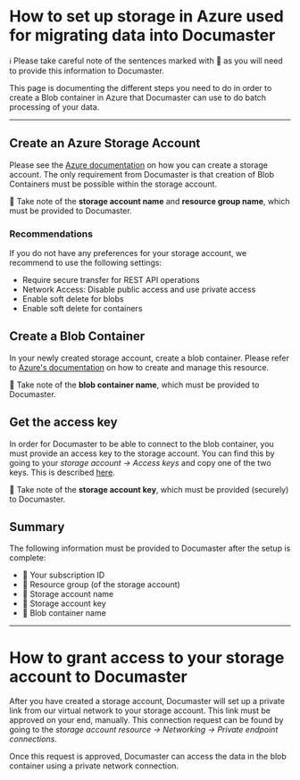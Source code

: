 # How to set up storage in Azure used for migrating data into Documaster

ℹ️ Please take careful note of the sentences marked with 🔵 as you will need to provide this information to Documaster.

This page is documenting the different steps you need to do in order to create a Blob container in Azure that Documaster
can use to do batch processing of your data.

---

## Create an Azure Storage Account
Please see the [Azure documentation](https://learn.microsoft.com/en-us/azure/storage/common/storage-account-create?tabs=azure-portal)
on how you can create a storage account. The only requirement from Documaster is that creation of Blob Containers must be
possible within the storage account.

🔵 Take note of the **storage account name** and **resource group name**, which must be provided to Documaster.

### Recommendations
If you do not have any preferences for your storage account, we recommend to use the following settings:

- Require secure transfer for REST API operations
- Network Access: Disable public access and use private access
- Enable soft delete for blobs
- Enable soft delete for containers


## Create a Blob Container
In your newly created storage account, create a blob container. Please refer to [Azure's documentation](https://learn.microsoft.com/en-us/azure/storage/blobs/blob-containers-portal) on how to create and manage this resource. 

🔵 Take note of the **blob container name**, which must be provided to Documaster.


## Get the access key
In order for Documaster to be able to connect to the blob container, you must provide an access key to the storage account.
You can find this by going to your *storage account → Access keys* and copy one of the two keys. This is described
[here](https://learn.microsoft.com/nb-no/azure/storage/common/storage-account-keys-manage?tabs=azure-portal#view-account-access-keys).

🔵 Take note of the **storage account key**, which must be provided (securely) to Documaster.

## Summary

The following information must be provided to Documaster after the setup is complete:
- 🔵 Your subscription ID
- 🔵 Resource group (of the storage account)
- 🔵 Storage account name
- 🔵 Storage account key
- 🔵 Blob container name


---
# How to grant access to your storage account to Documaster

After you have created a storage account, Documaster will set up a private link from our virtual network to your storage
account. This link must be approved on your end, manually. This connection request can be found by going to the *storage
account resource → Networking → Private endpoint connections*. 

Once this request is approved, Documaster can access the data in the blob container using a private network connection.
